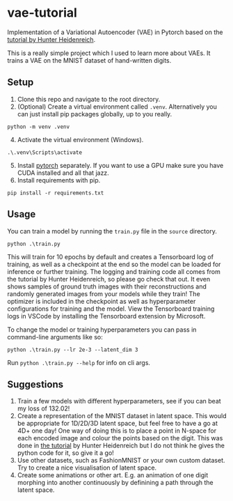 # vae-tutorial
Implementation of a Variational Autoencoder (VAE) in Pytorch based on the [tutorial by Hunter Heidenreich](https://hunterheidenreich.com/?url=https%3A%2F%2Fhunterheidenreich.com%2Fposts%2Fmodern-variational-autoencoder-in-pytorch%2F).

This is a really simple project which I used to learn more about VAEs. It trains a VAE on the MNIST dataset of hand-written digits.

## Setup
1. Clone this repo and navigate to the root directory.
2. (Optional) Create a virtual environment called ``.venv``. Alternatively you can just install pip packages globally, up to you really.
```
python -m venv .venv
```
4. Activate the virtual environment (Windows).
```
.\.venv\Scripts\activate
```
5. Install [pytorch](https://pytorch.org/get-started/locally/) separately. If you want to use a GPU make sure you have CUDA installed and all that jazz.
6. Install requirements with pip.
```
pip install -r requirements.txt
```

## Usage
You can train a model by running the ``train.py`` file in the ``source`` directory.
```
python .\train.py
```
This will train for 10 epochs by default and creates a Tensorboard log of training, as well as a checkpoint at the end so the model can be loaded for inference or further training. The logging and training code all comes from the tutorial by Hunter Heidenreich, so please go check that out. It even shows samples of ground truth images with their reconstructions and randomly generated images from your models while they train!
The optimizer is included in the checkpoint as well as hyperparameter configurations for training and the model.
View the Tensorboard training logs in VSCode by installing the Tensorboard extension by Microsoft.

To change the model or training hyperparameters you can pass in command-line arguments like so:
```
python .\train.py --lr 2e-3 --latent_dim 3
```
Run ``python .\train.py --help`` for info on cli args.

## Suggestions
1. Train a few models with different hyperparameters, see if you can beat my loss of 132.02!
1. Create a representation of the MNIST dataset in latent space. This would be appropriate for 1D/2D/3D latent space, but feel free to have a go at 4D+ one day! One way of doing this is to place a point in N-space for each encoded image and colour the points based on the digit. This was done in [the tutorial](https://hunterheidenreich.com/?url=https%3A%2F%2Fhunterheidenreich.com%2Fposts%2Fmodern-variational-autoencoder-in-pytorch%2F) by Hunter Heidenreich but I do not think he gives the python code for it, so give it a go!
1. Use other datasets, such as FashionMNIST or your own custom dataset. Try to create a nice visualisation of latent space.
1. Create some animations or other art. E.g. an animation of one digit morphing into another continuously by definining a path through the latent space.